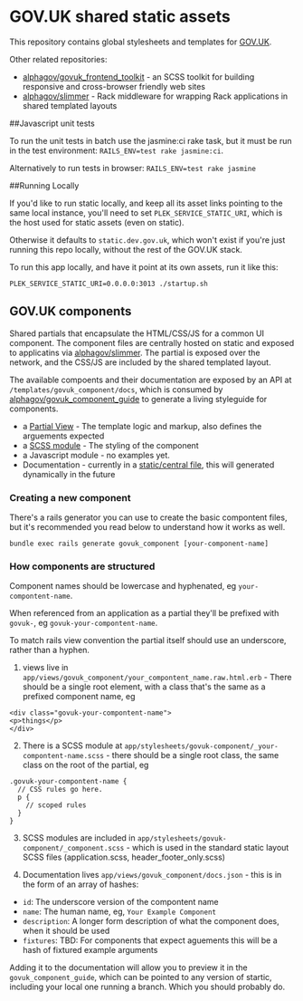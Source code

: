 GOV.UK shared static assets
===========================

This repository contains global stylesheets and templates for [GOV.UK](https://www.gov.uk).

Other related repositories:

* [alphagov/govuk_frontend_toolkit](https://github.com/alphagov/govuk_frontend_toolkit) - an SCSS toolkit for building responsive and cross-browser friendly web sites
* [alphagov/slimmer](https://github.com/alphagov/slimmer) - Rack middleware for wrapping Rack applications in shared templated layouts

##Javascript unit tests

To run the unit tests in batch use the jasmine:ci rake task, but it must be run in the test environment: `RAILS_ENV=test rake jasmine:ci`.

Alternatively to run tests in browser: `RAILS_ENV=test rake jasmine`

##Running Locally

If you'd like to run static locally, and keep all its asset links pointing to
the same local instance, you'll need to set `PLEK_SERVICE_STATIC_URI`, which is
the host used for static assets (even on static).

Otherwise it defaults to `static.dev.gov.uk`, which won't exist if you're
just running this repo locally, without the rest of the GOV.UK stack.

To run this app locally, and have it point at its own assets, run it like this:

```
PLEK_SERVICE_STATIC_URI=0.0.0.0:3013 ./startup.sh
```

## GOV.UK components

Shared partials that encapsulate the HTML/CSS/JS for a common UI component.
The component files are centrally hosted on static and exposed to applicatins via [alphagov/slimmer](https://github.com/alphagov/slimmer).
The partial is exposed over the network, and the CSS/JS are included by the shared templated layout.

The available compoents and their documentation are exposed by an API at `/templates/govuk_component/docs`, which is consumed by
[alphagov/govuk_component_guide](https://github.com/alphagov/govuk_component_guide) to generate a living styleguide for components.

* a [Partial View](app/views/govuk_component) - The template logic and markup, also defines the arguements expected
* a [SCSS module](app/assets/stylesheets/govuk-component) - The styling of the component
* a Javascript module - no examples yet.
* Documentation - currently in a [static/central file](app/views/govuk_component/docs.json), this will generated dynamically in the future

### Creating a new component

There's a rails generator you can use to create the basic compontent files, but it's recommended you read below to understand how it works as well.

```
bundle exec rails generate govuk_component [your-component-name]
```

### How components are structured

Component names should be lowercase and hyphenated, eg `your-compontent-name`.

When referenced from an application as a partial they'll be prefixed with `govuk-`, eg `govuk-your-compontent-name`.

To match rails view convention the partial itself should use an underscore, rather than a hyphen.

1) views live in `app/views/govuk_component/your_compontent_name.raw.html.erb` - There should be a single root element, with a class that's the same as a prefixed component name, eg
```
<div class="govuk-your-compontent-name">
<p>things</p>
</div>
```

2) There is a SCSS module at `app/stylesheets/govuk-component/_your-compontent-name.scss` - there should be a single root class, the same class on the root of the partial, eg
```
.govuk-your-compontent-name {
  // CSS rules go here.
  p {
    // scoped rules
  }
}
```

3) SCSS modules are included in `app/stylesheets/govuk-component/_component.scss` - which is used in the standard static layout SCSS files (application.scss, header_footer_only.scss)

4) Documentation lives `app/views/govuk_component/docs.json` - this is in the form of an array of hashes:
* `id`: The underscore version of the compontent name
* `name`: The human name, eg, `Your Example Component`
* `description`: A longer form description of what the component does, when it should be used
* `fixtures`: TBD: For components that expect aguements this will be a hash of fixtured example arguments

Adding it to the documentation will allow you to preview it in the `govuk_component_guide`, which can be pointed to any
version of startic, including your local one running a branch. Which you should probably do.
